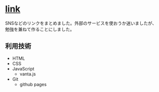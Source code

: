 # [link](https://daisuke23bubu.github.io/link/)
SNSなどのリンクをまとめました。外部のサービスを使おうか迷いましたが、勉強を兼ねて作ることにしました。

## 利用技術
- HTML
- CSS
- JavaScript
  - vanta.js
- Git
  - github pages
